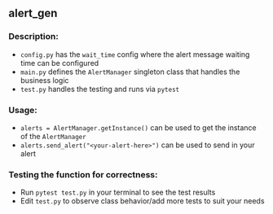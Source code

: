## alert_gen

### Description:
- `config.py` has the `wait_time` config where the alert message waiting time can be configured
- `main.py` defines the `AlertManager` singleton class that handles the business logic
- `test.py` handles the testing and runs via `pytest`

### Usage:
- `alerts = AlertManager.getInstance()` can be used to get the instance of the `AlertManager`
- `alerts.send_alert("<your-alert-here>")` can be used to send in your alert

### Testing the function for correctness:
- Run `pytest test.py` in your terminal to see the test results
- Edit `test.py` to observe class behavior/add more tests to suit your needs